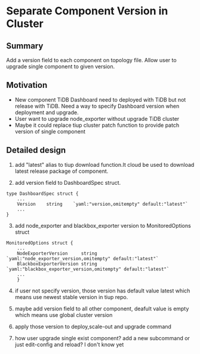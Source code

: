 # Separate Component Version in Cluster

## Summary

Add a version field to each component on topology file. Allow user to upgrade single component to given version.

## Motivation

- New component TiDB Dashboard need to deployed with TiDB but not release with TiDB. Need a way to specify Dashboard version when deployment and upgrade.
- User want to upgrade node_exporter without upgrade TiDB cluster
- Maybe it could replace tiup cluster patch function to provide patch version of single component

## Detailed design

1. add "latest" alias to tiup download function.It cloud be used to download latest release package of component.

2. add version field to DashboardSpec struct.

```
type DashboardSpec struct {
	...
	Version    string    `yaml:"version,omitempty" default:"latest"`
	...
}
```

3. add node_exporter and blackbox_exporter version to MonitoredOptions struct

```
MonitoredOptions struct {
    ...
	NodeExporterVersion     string    `yaml:"node_exporter_version,omitempty" default:"latest"`
	BlackboxExporterVersion string    `yaml:"blackbox_exporter_version,omitempty" default:"latest"`
    ...
	}
```

4. if user not specify version, those version has default value latest which means use newest stable version in tiup repo.

5. maybe add version field to all other component, deafult value is empty which means use global cluster version

6. apply those version to deploy,scale-out and upgrade command

7. how user upgrade single exist component? add a new subcommand or just edit-config and reload? I don't know yet